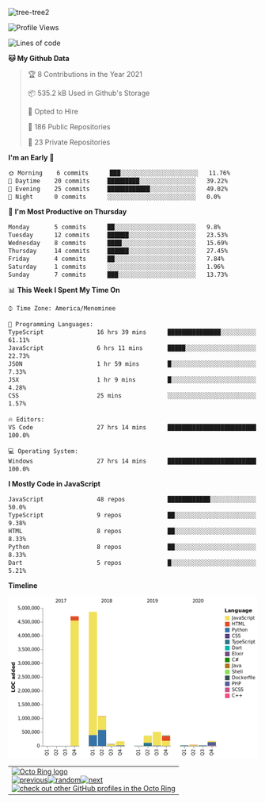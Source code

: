 ![tree-tree2](https://user-images.githubusercontent.com/15727947/99866266-688a6380-2b75-11eb-958b-273006b198d8.jpg)


<!--START_SECTION:waka-->
![Profile Views](http://img.shields.io/badge/Profile%20Views-0-blue)

![Lines of code](https://img.shields.io/badge/From%20Hello%20World%20I%27ve%20Written-12.4%20million%20lines%20of%20code-blue)

**🐱 My Github Data** 

> 🏆 8 Contributions in the Year 2021
 > 
> 📦 535.2 kB Used in Github's Storage 
 > 
> 💼 Opted to Hire
 > 
> 📜 186 Public Repositories 
 > 
> 🔑 23 Private Repositories  
 > 
**I'm an Early 🐤** 

```text
🌞 Morning    6 commits      ███░░░░░░░░░░░░░░░░░░░░░░   11.76% 
🌆 Daytime    20 commits     █████████░░░░░░░░░░░░░░░░   39.22% 
🌃 Evening    25 commits     ████████████░░░░░░░░░░░░░   49.02% 
🌙 Night      0 commits      ░░░░░░░░░░░░░░░░░░░░░░░░░   0.0%

```
📅 **I'm Most Productive on Thursday** 

```text
Monday       5 commits      ██░░░░░░░░░░░░░░░░░░░░░░░   9.8% 
Tuesday      12 commits     ██████░░░░░░░░░░░░░░░░░░░   23.53% 
Wednesday    8 commits      ████░░░░░░░░░░░░░░░░░░░░░   15.69% 
Thursday     14 commits     ██████░░░░░░░░░░░░░░░░░░░   27.45% 
Friday       4 commits      ██░░░░░░░░░░░░░░░░░░░░░░░   7.84% 
Saturday     1 commits      ░░░░░░░░░░░░░░░░░░░░░░░░░   1.96% 
Sunday       7 commits      ███░░░░░░░░░░░░░░░░░░░░░░   13.73%

```


📊 **This Week I Spent My Time On** 

```text
⌚︎ Time Zone: America/Menominee

💬 Programming Languages: 
TypeScript               16 hrs 39 mins      ███████████████░░░░░░░░░░   61.11% 
JavaScript               6 hrs 11 mins       █████░░░░░░░░░░░░░░░░░░░░   22.73% 
JSON                     1 hr 59 mins        █░░░░░░░░░░░░░░░░░░░░░░░░   7.33% 
JSX                      1 hr 9 mins         █░░░░░░░░░░░░░░░░░░░░░░░░   4.28% 
CSS                      25 mins             ░░░░░░░░░░░░░░░░░░░░░░░░░   1.57%

🔥 Editors: 
VS Code                  27 hrs 14 mins      █████████████████████████   100.0%

💻 Operating System: 
Windows                  27 hrs 14 mins      █████████████████████████   100.0%

```

**I Mostly Code in JavaScript** 

```text
JavaScript               48 repos            ████████████░░░░░░░░░░░░░   50.0% 
TypeScript               9 repos             ██░░░░░░░░░░░░░░░░░░░░░░░   9.38% 
HTML                     8 repos             ██░░░░░░░░░░░░░░░░░░░░░░░   8.33% 
Python                   8 repos             ██░░░░░░░░░░░░░░░░░░░░░░░   8.33% 
Dart                     5 repos             █░░░░░░░░░░░░░░░░░░░░░░░░   5.21%

```


**Timeline**

![Chart not found](https://raw.githubusercontent.com/ianlikono/ianlikono/master/charts/bar_graph.png) 


<!--END_SECTION:waka-->


<table><tbody><tr><td><a href="https://octo-ring.com/"><img src="https://octo-ring.com/static/img/widget/top.png" width="99%" alt="Octo Ring logo" align="top"></a><br><a href="https://octo-ring.com/p/ianlikono/prev"><img src="https://octo-ring.com/static/img/widget/prev.png" width="33%" alt="previous" align="top" title="previous profile"></a><a href="https://octo-ring.com/p/ianlikono/random"><img src="https://octo-ring.com/static/img/widget/random.png" width="33%" alt="random" align="top" title="random profile"></a><a href="https://octo-ring.com/p/ianlikono/next"><img src="https://octo-ring.com/static/img/widget/next.png" width="33%" alt="next" align="top" title="next profile"></a><br><a href="https://octo-ring.com/"><img src="https://octo-ring.com/static/img/widget/bottom.png" width="99%" alt="check out other GitHub profiles in the Octo Ring" align="top"></a></td></tr></tbody></table>
